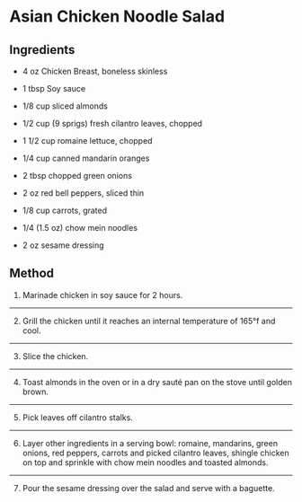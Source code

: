 # Asian Chicken Noodle Salad

## Ingredients

- 4 oz Chicken Breast, boneless skinless

- 1 tbsp Soy sauce

- 1/8 cup sliced almonds

- 1/2 cup (9 sprigs) fresh cilantro leaves, chopped

- 1 1/2 cup romaine lettuce, chopped

- 1/4 cup canned mandarin oranges

- 2 tbsp chopped green onions

- 2 oz red bell peppers, sliced thin

- 1/8 cup carrots, grated

- 1/4 (1.5 oz) chow mein noodles

- 2 oz sesame dressing

## Method

1. Marinade chicken in soy sauce for 2 hours.
---
2. Grill the chicken until it reaches an internal temperature of 165°f and cool.
---
3. Slice the chicken.
---
4. Toast almonds in the oven or in a dry sauté pan on the stove until golden brown.
---
5. Pick leaves off cilantro stalks.
---
6. Layer other ingredients in a serving bowl: romaine, mandarins, green onions, red peppers, carrots and picked cilantro leaves, shingle chicken on top and sprinkle with chow mein noodles and toasted almonds.
---
7. Pour the sesame dressing over the salad and serve with a baguette.
